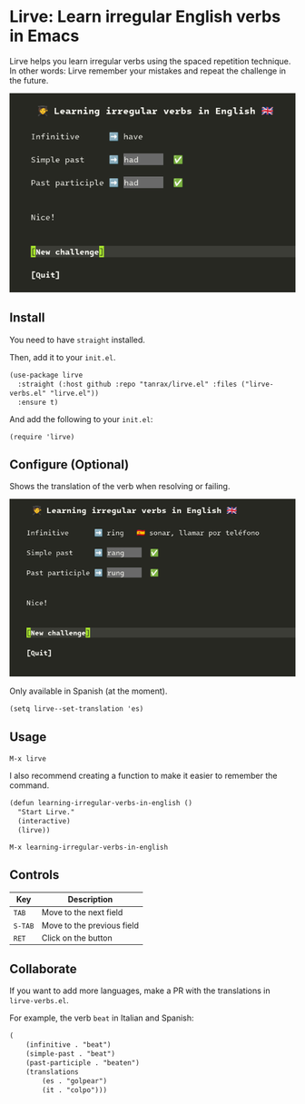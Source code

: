 # Lirve: Learn irregular English verbs in Emacs

Lirve helps you learn irregular verbs using the spaced repetition technique. In other words: Lirve remember your mistakes and repeat the challenge in the future.

![Demo](demo.png)

## Install

You need to have `straight` installed.

Then, add it to your `init.el`.

```elisp
(use-package lirve
  :straight (:host github :repo "tanrax/lirve.el" :files ("lirve-verbs.el" "lirve.el"))
  :ensure t)
```

And add the following to your `init.el`:

```elisp
(require 'lirve)
```

## Configure (Optional)

Shows the translation of the verb when resolving or failing.

![Demo translation](demo-translation.png)

Only available in Spanish (at the moment).

```elisp
(setq lirve--set-translation 'es)
```

## Usage

```
M-x lirve
```

I also recommend creating a function to make it easier to remember the command.

```elisp
(defun learning-irregular-verbs-in-english ()
  "Start Lirve."
  (interactive)
  (lirve))
```

```
M-x learning-irregular-verbs-in-english
```

## Controls

| Key | Description |
| --- | --- |
| `TAB` | Move to the next field |
| `S-TAB` | Move to the previous field |
| `RET` | Click on the button |

## Collaborate

If you want to add more languages, make a PR with the translations in `lirve-verbs.el`.

For example, the verb `beat` in Italian and Spanish:

```elisp
(
    (infinitive . "beat")
    (simple-past . "beat")
    (past-participle . "beaten")
    (translations
        (es . "golpear")
        (it . "colpo")))
```

